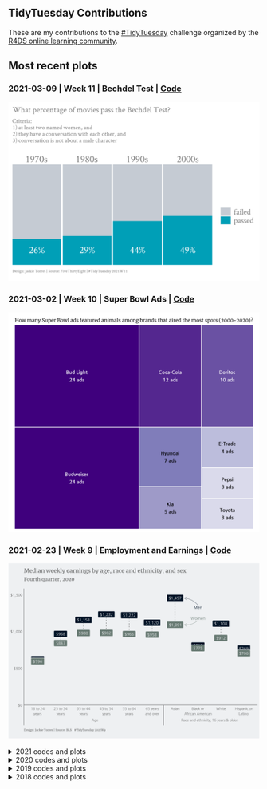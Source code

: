 ## TidyTuesday Contributions
 
These are my contributions to the [#TidyTuesday](https://github.com/rfordatascience/tidytuesday) challenge organized by the [R4DS online learning community](https://twitter.com/r4dscommunity).

## Most recent plots

### 2021-03-09 | Week 11 | Bechdel Test | [Code](https://github.com/wjtorres/tidytuesday/tree/master/2021_03_09)

[![alt text](https://github.com/wjtorres/tidytuesday/blob/master/2021_03_09/my_plot.png)](https://github.com/wjtorres/tidytuesday/tree/master/2021_03_09)

### 2021-03-02 | Week 10 | Super Bowl Ads | [Code](https://github.com/wjtorres/tidytuesday/tree/master/2021_03_02)

[![alt text](https://github.com/wjtorres/tidytuesday/blob/master/2021_03_02/my_plot.png)](https://github.com/wjtorres/tidytuesday/tree/master/2021_03_02)

### 2021-02-23 | Week 9 | Employment and Earnings | [Code](https://github.com/wjtorres/tidytuesday/tree/master/2021_02_23)

[![alt text](https://github.com/wjtorres/tidytuesday/blob/master/2021_02_23/my_plot.png)](https://github.com/wjtorres/tidytuesday/tree/master/2021_02_23)



<details>
  <summary>2021 codes and plots</summary>

### 2021-02-16 | Week 8 | W.E.B. Du Bois Challenge | [Code](https://github.com/wjtorres/tidytuesday/tree/master/2021_02_16)

[![alt text](https://github.com/wjtorres/tidytuesday/blob/master/2021_02_16/my_plot.png)](https://github.com/wjtorres/tidytuesday/tree/master/2021_02_16)

### 2021-02-09 | Week 7 | Wealth and Income | [Code](https://github.com/wjtorres/tidytuesday/tree/master/2021_02_09)

[![alt text](https://github.com/wjtorres/tidytuesday/blob/master/2021_02_09/my_plot.png)](https://github.com/wjtorres/tidytuesday/tree/master/2021_02_09)

### 2021-02-02 | Week 6 | HBCU Enrollment | [Code](https://github.com/wjtorres/tidytuesday/tree/master/2021_02_02)

[![alt text](https://github.com/wjtorres/tidytuesday/blob/master/2021_02_02/my_plot.png)](https://github.com/wjtorres/tidytuesday/tree/master/2021_02_02)

### 2021-01-26 | Week 5 | Plastic Pollution | [Code](https://github.com/wjtorres/tidytuesday/tree/master/2021_01_26)

[![alt text](https://github.com/wjtorres/tidytuesday/blob/master/2021_01_26/my_plot.png)](https://github.com/wjtorres/tidytuesday/tree/master/2021_01_26)

### 2021-01-19 | Week 4 | Kenya Census | [Code](https://github.com/wjtorres/tidytuesday/tree/master/2021_01_19)

[![alt text](https://github.com/wjtorres/tidytuesday/blob/master/2021_01_19/my_plot.png)](https://github.com/wjtorres/tidytuesday/tree/master/2021_01_19)
 
 ### 2021-01-12 | Week 3 | Art Collection | [Code](https://github.com/wjtorres/tidytuesday/tree/master/2021_01_12)

[![alt text](https://github.com/wjtorres/tidytuesday/blob/master/2021_01_12/my_plot.png)](https://github.com/wjtorres/tidytuesday/tree/master/2021_01_12)
 
 ### 2021-01-05 | Week 2 | Transit Cost Project | [Code](https://github.com/wjtorres/tidytuesday/tree/master/2021_01_05)

[![alt text](https://github.com/wjtorres/tidytuesday/blob/master/2021_01_05/my_gif.gif)](https://github.com/wjtorres/tidytuesday/tree/master/2021_01_05)
</details>


<details>
  <summary>2020 codes and plots</summary>

### 2020-12-22 | Week 52 | Big Mac Index :hamburger: | [Code](https://github.com/wjtorres/tidytuesday/tree/master/2020_12_22)

[![alt text](https://github.com/wjtorres/tidytuesday/blob/master/2020_12_22/my_plot.png)](https://github.com/wjtorres/tidytuesday/tree/master/2020_12_22)

### 2020-12-15 | Week 51 | Ninja Warrior :runner: | [Code](https://github.com/wjtorres/tidytuesday/tree/master/2020_12_15)

[![alt text](https://github.com/wjtorres/tidytuesday/blob/master/2020_12_15/my_plot.png)](https://github.com/wjtorres/tidytuesday/tree/master/2020_12_15)

### 2020-12-08 | Week 50 | Women of 2020 :clap: | [Code](https://github.com/wjtorres/tidytuesday/tree/master/2020_12_08)

[![alt text](https://github.com/wjtorres/tidytuesday/blob/master/2020_12_08/my_gif.gif)](https://github.com/wjtorres/tidytuesday/tree/master/2020_12_08)

### 2020-12-01 | Week 49 | Toronto Shelters | [Code](https://github.com/wjtorres/tidytuesday/tree/master/2020_12_01)

[![alt text](https://github.com/wjtorres/tidytuesday/blob/master/2020_12_01/myapp.gif)](https://github.com/wjtorres/tidytuesday/tree/master/2020_12_01)

Shiny app url link: https://wjtorres.shinyapps.io/TorontoShelters/

### 2020-11-24 | Week 48 | Washington Trails | [Code](https://github.com/wjtorres/tidytuesday/tree/master/2020_11_24)

[![alt text](https://github.com/wjtorres/tidytuesday/blob/master/2020_11_24/app_pic.png)](https://github.com/wjtorres/tidytuesday/tree/master/2020_11_24)
Shiny app url link: https://wjtorres.shinyapps.io/WashingtonTrails/

### 2020-11-17 | Week 47 | #BlackInDataWeek | [Code](https://github.com/wjtorres/tidytuesday/tree/master/2020_11_17)

[![alt text](https://github.com/wjtorres/tidytuesday/blob/master/2020_11_17/my_table.JPG)](https://github.com/wjtorres/tidytuesday/tree/master/2020_11_17)

### 2020-11-10 | Week 46 | Historical Phones | [Code](https://github.com/wjtorres/tidytuesday/tree/master/2020_11_10)

[![alt text](https://github.com/wjtorres/tidytuesday/blob/master/2020_11_10/My%20TidyTuesday%20Plot.png)](https://github.com/wjtorres/tidytuesday/tree/master/2020_11_10)

### 2020-11-03 | Week 45 | IKEA | [Code](https://github.com/wjtorres/tidytuesday/tree/master/2020_11_03)

[![alt text](https://github.com/wjtorres/tidytuesday/blob/master/2020_11_03/My%20TidyTuesday%20Plot.png)](https://github.com/wjtorres/tidytuesday/tree/master/2020_11_03)

### 2020-10-27 | Week 44 | Canadian Wind Turbines | [Code](https://github.com/wjtorres/tidytuesday/tree/master/2020_10_27)

[![alt text](https://github.com/wjtorres/tidytuesday/blob/master/2020_10_27/My%20TidyTuesday%20Plot.png)](https://github.com/wjtorres/tidytuesday/tree/master/2020_10_27)

### 2020-10-20 | Week 43 | Great American Beer Festival Data | [Code](https://github.com/wjtorres/tidytuesday/tree/master/2020_10_20)

[![alt text](https://github.com/wjtorres/tidytuesday/blob/master/2020_10_20/My%20TidyTuesday%20Plot.png)](https://github.com/wjtorres/tidytuesday/tree/master/2020_10_20) 

### 2020-10-13 | Week 42 | DatasauRus Dozen | [Code](https://github.com/wjtorres/tidytuesday/tree/master/2020_10_13)

[![alt text](https://github.com/wjtorres/tidytuesday/blob/master/2020_10_13/My%20TidyTuesday%20Plot.png)](https://github.com/wjtorres/tidytuesday/tree/master/2020_10_13) 

### 2020-10-06 | Week 41 | NCAA Women's Basketball | [Code](https://github.com/wjtorres/tidytuesday/tree/master/2020_10_06)

[![alt text](https://github.com/wjtorres/tidytuesday/blob/master/2020_10_06/My%20TidyTuesday%20Plot.png)](https://github.com/wjtorres/tidytuesday/tree/master/2020_10_06)

### 2020-09-29 | Week 40 | Taylor swift Lyrics | [Code](https://github.com/wjtorres/tidytuesday/tree/master/2020_09_29)

[![alt text](https://github.com/wjtorres/tidytuesday/blob/master/2020_09_29/My%20TidyTuesday%20Plot.png)](https://github.com/wjtorres/tidytuesday/tree/master/2020_09_29) 

### 2020-09-22 | Week 39 | Himalayan Climbers | [Code](https://github.com/wjtorres/tidytuesday/tree/master/2020_09_22)

[![alt text](https://github.com/wjtorres/tidytuesday/blob/master/2020_09_22/My%20TidyTuesday%20Plot.png)](https://github.com/wjtorres/tidytuesday/tree/master/2020_09_22) 

### 2020-09-15 | Week 38 | US Spending on Kids | [Code](https://github.com/wjtorres/tidytuesday/tree/master/2020_09_15)

[![alt text](https://github.com/wjtorres/tidytuesday/blob/master/2020_09_15/My%20TidyTuesday%20Plot.png)](https://github.com/wjtorres/tidytuesday/tree/master/2020_09_15)

### 2020-09-08 | Week 37 | Friends | [Code](https://github.com/wjtorres/tidytuesday/tree/master/2020_09_08)

[![alt text](https://github.com/wjtorres/tidytuesday/blob/master/2020_09_08/My%20TidyTuesday%20Plot.png)](https://github.com/wjtorres/tidytuesday/tree/master/2020_09_08) 

### 2020-09-01 | Week 36 | Global Crop Yields | [Code](https://github.com/wjtorres/tidytuesday/tree/master/2020_09_01)

[![alt text](https://github.com/wjtorres/tidytuesday/blob/master/2020_09_01/mygif.gif)](https://github.com/wjtorres/tidytuesday/tree/master/2020_09_01)

### 2020-08-25 | Week 35 | Chopped Ratings | [Code](https://github.com/wjtorres/tidytuesday/tree/master/2020_08_25)

[![alt text](https://github.com/wjtorres/tidytuesday/blob/master/2020_08_25/2020_08_25_tidy_tuesday_files/figure-html/unnamed-chunk-2-1.png)](https://github.com/wjtorres/tidytuesday/tree/master/2020_08_25)

### 2020-08-18 | Week 34 | Extinct Plants | [Code](https://github.com/wjtorres/tidytuesday/tree/master/2020_08_18)

[![alt text](https://github.com/wjtorres/tidytuesday/blob/master/2020_08_18/2020_08_18_files/figure-html/unnamed-chunk-6-1.png)](https://github.com/wjtorres/tidytuesday/tree/master/2020_08_18)

### 2020-08-11 | Week 33 | Avatar | [Code](https://github.com/wjtorres/tidytuesday/tree/master/2020_08_11)

[![alt text](https://github.com/wjtorres/tidytuesday/blob/master/2020_08_11/2020_08_11_files/figure-html/Visualize-1.png)](https://github.com/wjtorres/tidytuesday/tree/master/2020_08_11)

### 2020-01-21 | Week 4 | Song Genres | [Code](https://github.com/wjtorres/tidytuesday/tree/master/2020_01_21)

[![alt text](https://github.com/wjtorres/tidytuesday/blob/master/2020_01_21/my_plot.JPG)](https://github.com/wjtorres/tidytuesday/tree/master/2020_01_21) 

</details>

<details>
  <summary>2019 codes and plots</summary>
 
  ### 2019-05-14 | Week 20 | Nobel Prize Winners :trophy: | [Code](https://github.com/wjtorres/tidytuesday/tree/master/2019_05_14)

[![alt text](https://github.com/wjtorres/tidytuesday/blob/master/2019_05_14/my_plot.png)](https://github.com/wjtorres/tidytuesday/tree/master/2019_05_14)
 
 ### 2019-02-19 | Week 8 | PhDs Awarded by Field | [Code](https://github.com/wjtorres/tidytuesday/tree/master/2019_02_19)

[![alt text](https://github.com/wjtorres/tidytuesday/blob/master/2019_02_19/my_plot.png)](https://github.com/wjtorres/tidytuesday/tree/master/2019_02_19) 
 
 </details>

<details>
  <summary>2018 codes and plots</summary>

### 2018-04-16 | Week 3 | Global Mortality Rates | [Code](https://github.com/wjtorres/tidytuesday/tree/master/2018_04_16)

[![alt text](https://github.com/wjtorres/tidytuesday/blob/master/2018_04_16/tab_1.png)](https://github.com/wjtorres/tidytuesday/tree/master/2018_04_16) 

### 2018-04-09 | Week 2 | NFL Salary | [Code](https://github.com/wjtorres/tidytuesday/tree/master/2018_04_09)

[![alt text](https://github.com/wjtorres/tidytuesday/blob/master/2018_04_09/myplot.png)](https://github.com/wjtorres/tidytuesday/tree/master/2018_04_09) 

### 2018-04-02 | Week 1 | US Tuition Costs | [Code](https://github.com/wjtorres/tidytuesday/tree/master/2018_04_02)

[![alt text](https://github.com/wjtorres/tidytuesday/blob/master/2018_04_02/My%20TidyTuesday%20Plot.png)](https://github.com/wjtorres/tidytuesday/tree/master/2018_04_02) 

</details>
